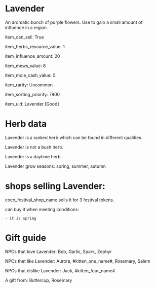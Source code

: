 # Lavender

An aromatic bunch of purple flowers. Use to gain a small amount of influence in a region.

item_can_sell: True

item_herbs_resource_value: 1

item_influence_amount: 20

item_mews_value: 8

item_mole_cash_value: 0

item_rarity: Uncommon

item_sorting_priority: 7800

item_uid: Lavender [Good]

# Herb data

Lavender is a ranked herb which can be found in different qualities.

Lavender is not a bush herb.

Lavender is a daytime herb.

Lavender grow seasons: spring, summer, autumn

# shops selling Lavender:

coco_festival_shop_name sells it for 3 festival tokens.

  can buy it when meeting conditions: 

    - it is spring

# Gift guide

NPCs that love Lavender: Bob, Garlic, Spark, Zephyr

NPCs that like Lavender: Aurora, #kitten_one_name#, Rosemary, Salem

NPCs that dislike Lavender: Jack, #kitten_four_name#

A gift from: Buttercup, Rosemary